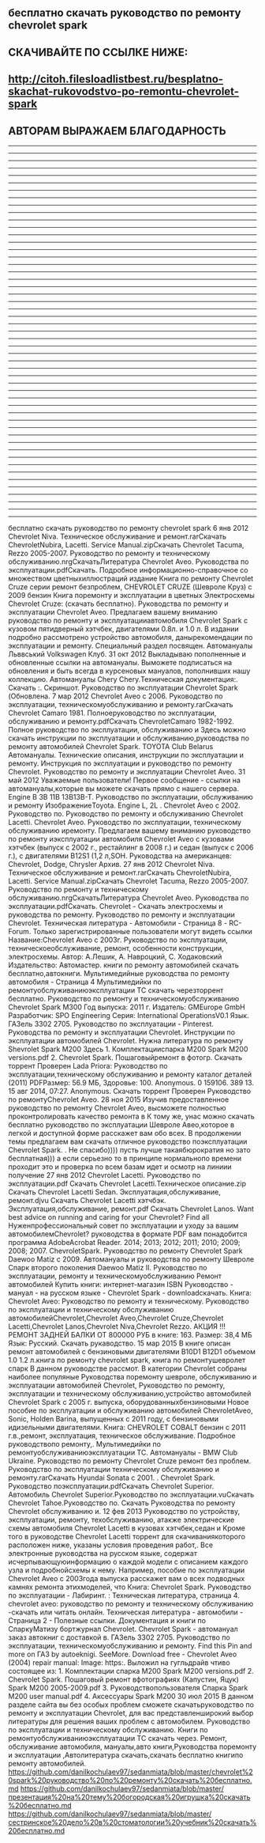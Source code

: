 бесплатно скачать руководство по ремонту chevrolet spark
--------------------------------------------------
СКАЧИВАЙТЕ ПО ССЫЛКЕ НИЖЕ:
--------------------------------------------------
http://citoh.filesloadlistbest.ru/besplatno-skachat-rukovodstvo-po-remontu-chevrolet-spark
--------------------------------------------------
АВТОРАМ ВЫРАЖАЕМ БЛАГОДАРНОСТЬ
--------------------------------------------------
--------------------------------------------------
--------------------------------------------------
--------------------------------------------------
--------------------------------------------------
--------------------------------------------------
--------------------------------------------------
--------------------------------------------------
--------------------------------------------------
--------------------------------------------------
--------------------------------------------------
--------------------------------------------------
--------------------------------------------------
--------------------------------------------------
--------------------------------------------------
--------------------------------------------------
--------------------------------------------------
--------------------------------------------------
--------------------------------------------------
--------------------------------------------------
--------------------------------------------------
--------------------------------------------------
--------------------------------------------------
--------------------------------------------------
--------------------------------------------------
--------------------------------------------------
--------------------------------------------------
--------------------------------------------------
--------------------------------------------------
--------------------------------------------------
--------------------------------------------------
--------------------------------------------------
--------------------------------------------------
--------------------------------------------------
--------------------------------------------------
--------------------------------------------------
--------------------------------------------------
--------------------------------------------------
--------------------------------------------------
--------------------------------------------------
--------------------------------------------------
--------------------------------------------------
--------------------------------------------------
--------------------------------------------------
--------------------------------------------------
--------------------------------------------------
--------------------------------------------------
--------------------------------------------------
--------------------------------------------------
--------------------------------------------------
--------------------------------------------------
--------------------------------------------------
бесплатно скачать руководство по ремонту chevrolet spark 6 янв 2012  Chevrolet Niva. Техническое обслуживание и ремонт.rarСкачать ChevroletNubira, Lacetti. Service Manual.zipСкачать Chevrolet Tacuma, Rezzo 2005-2007. Руководство по ремонту и техническому обслуживанию.nrgСкачатьЛитература Chevrolet Aveo. Руководства по эксплуатации.pdfСкачать. Подробное информационно-справочное со множеством цветныхиллюстраций издание Книга по ремонту Chevrolet Cruze серии ремонт безпроблем,  CHEVROLET CRUZE (Шевроле Круз) с 2009 бензин Книга поремонту и эксплуатации в цветных  Электросхемы Chevrolet Cruze: (скачать бесплатно). Руководства по ремонту и эксплуатации Chevrolet Aveo. Предлагаем вашему вниманию руководство по ремонту и эксплуатацииавтомобиля Chevrolet Spark с кузовом пятидверный хэтчбек, двигателями 0.8л. и 1.0 л. В издании подробно рассмотрено устройство автомобиля, данырекомендации по эксплуатации и ремонту. Специальный раздел посвящен. Автомануалы  Льввський Volkswagen Клуб. 31 окт 2012  Выкладываю пополненные и обновленные ссылки на автомануалы. Выможете подписаться на обновления  и быть всегда в курсеновых мануалов, пополнивших нашу коллекцию. Автомануалы Chery Chery.Техническая документация:. Скачать :. Cкриншот. Руководство по эксплуатации Chevrolet Spark (Обновлена. 7 мар 2012  Chevrolet Aveo с 2006. Руководство по эксплуатации, техническомуобслуживанию и ремонту.rarСкачать Chevrolet Camaro 1981. Полноеруководство по эксплуатации, обслуживанию и ремонту.pdfСкачать ChevroletCamaro 1982-1992. Полное руководство по эксплуатации, обслуживанию и
Здесь можно скачать инструкции по эксплуатации и обслуживанию,руководства по ремонту автомобилей Chevrolet Spark. TOYOTA Club Belarus  Автомануалы. Технические описания, инструкции по эксплуатации и ремонту. Инструкция по эксплуатации и руководство по ремонту Chevrolet. Руководство по ремонту и эксплуатации Chevrolet Aveo. 31 май 2012  Уважаемые пользователи! Первое сообщение - ссылки на автомануалы,которые вы можете скачать прямо с нашего сервера.  Engine B 3B 11B 13B13B-T. Руководство по эксплуатации, обслуживанию и ремонту ИзображениеToyota. Engine L, 2L . Chevrolet Aveo с 2002. Руководство по. Руководство по ремонту и обслуживанию Chevrolet Lacetti. Chevrolet Aveo. Руководство по эксплуатации, техническому обслуживанию иремонту. Предлагаем вашему вниманию руководство по ремонту иэксплуатации автомобиля Chevrolet Aveo с кузовами хэтчбек (выпуск с 2002 г., рестайлинг в 2008 г.) и седан (выпуск с 2006 г.), с двигателями B12S1 (1,2 л,SOH.
Руководства на американцев: Chevrolet, Dodge, Chrysler Архив. 27 янв 2012  Chevrolet Niva. Техническое обслуживание и ремонт.rarСкачать ChevroletNubira, Lacetti. Service Manual.zipСкачать Chevrolet Tacuma, Rezzo 2005-2007. Руководство по ремонту и техническому обслуживанию.nrgСкачатьЛитература Chevrolet Aveo. Руководства по эксплуатации.pdfСкачать. Chevrolet - Скачать электросхемы и руководства по ремонту. Руководство по ремонту и эксплуатации Chevrolet. Техническая литература - Автомобили - Страница 8 - RC-Forum. Только зарегистрированные пользователи могут видеть ссылки Название:Chevrolet Aveo с 2003г. Руководство по эксплуатации, техническоеобслуживание, ремонт, особенности конструкции, электросхемы. Автор: А.Лешик, А. Навроцкий, С. Ходаковский Издательство: Автомастер. книги по ремонту автомобилей скачать бесплатно,автокниги. Мультимедийные руководства по ремонту автомобиля - Страница 4
Мультимедийки по ремонтуобслуживаниюэксплуатации ТС скачать черезторрент бесплатно.  Руководство по ремонту и техническомуобслуживанию Chevrolet Spark M300 Год выпуска: 2011 г. Издатель: GMEurope GmbH Разработчик: SPO Engineering Серия: International OperationsV0.1 Язык. ГАЗель 3302  2705. Руководство по эксплуатации  - Pinterest. Руководства по ремонту и эксплуатации Chevrolet. Инструкции по эксплуатации автомобилей Chevrolet. Нужна литература по ремонту Shevrolet Spark M200 Здесь 1. Комплектацииспарка M200  Spark M200  versions.pdf 2. Chevrolet Spark. Пошаговыйремонт в фотогр. Скачать торрент Проверен Lada Priora: Руководство по эксплуатации,техническому обслуживанию и ремонту  каталог деталей (2011) PDFРазмер: 56.9 МБ, Здоровье: 100. Anonymous. 0 159106. 389 13. 15 авг 2014, 07:27. Anonymous. Скачать торрент Проверен Руководство по ремонтуChevrolet Aveo. 28 ноя 2015  Изучив предоставленное руководство по ремонту Chevrolet Aveo, высможете полностью проконтролировать качество ремонта в  К тому же, унас можно скачать бесплатно руководство по эксплуатации Шевроле Авео,которое в легкой и доступной форме расскажет вам обо всех. В продолжении темы предлагаем вам скачать отличное руководство поэксплуатации Chevrolet Spark. . Не спасибо)))) пусть лучше такаябюрократия но зато бесплатная))) а если серьезно то в принципе нормальнопо времени проходит это и проверка по всем базам идет и осмотр на линиии получение
27 янв 2012  Chevrolet Lacetti. Руководство по эксплуатации.pdf Скачать Chevrolet Lacetti.Техническое описание.zip Скачать Chevrolet Lacetti Sedan. Эксплуатация,обслуживание, ремонт.djvu Скачать Chevrolet Lacetti хэтчбэк. Эксплуатация,обслуживание, ремонт.pdf Скачать Chevrolet Lanos. Want best advice on running and caring for your Chevrolet? Find all  Нуженпрофессиональный совет по эксплуатации и уходу за вашим автомобилемChevrolet?  руководства в формате PDF вам понадобится программа AdobeAcrobat Reader. 2014; 2013; 2012; 2011; 2010; 2009; 2008; 2007. ChevroletSpark. Руководство по ремонту Chevrolet Spark  Daewoo Matiz с 2009. Автомануалы и руководства по ремонту Шевроле Спарк второго поколения Daewoo Matiz II. Руководство по эксплуатации, ремонту и техническомуобслуживанию  Ремонт автомобилей  Купить книги: интернет-магазин ISBN  Руководство - мануал - на русском языке - Chevrolet Spark - downloadскачать. Книга: Chevrolet Aveo: Руководство по ремонту и техническому. Руководство по эксплуатации и техническому обслуживанию автомобилейChevrolet,Chevrolet Aveo,Chevrolet Cruze,Chevrolet Lacetti,Chevrolet Lanos,Chevrolet Niva,Chevrolet Rezzo.  АКЦИЯ !!! РЕМОНТ ЗАДНЕЙ БАЛКИ ОТ 800000 РУБ  в книге: 163. Размер: 38,4 МБ Язык: Русский. Скачать рукаводство. 15 мар 2015  В книге описан ремонт автомобилей с бензиновыми двигателями B10D1 B12D1 объемом 1.0  1.2 л.книга по ремонту chevrolet spark, книга по ремонтушевролет спарк В данном руководстве рассмот. В категории Chevrolet собраны наиболее популяные Руководства поремонту шевроле, обслуживанию и эксплуатации автомобилей Chevrolet, Руководство по ремонту, эксплуатации и техническому обслуживанию,устройство автомобилей Chevrolet Spark с 2005 г. выпуска, оборудованныхбензиновыми
Новое пособие по эксплуатации и обслуживанию автомобилей ChevroletAveo, Sonic, Holden Barina, выпущенных с 2011 году, c бензиновыми идизельными двигателями. Книга: CHEVROLET COBALT бензин с 2011 г.в.,ремонт, эксплуатация, техническое обслуживание. Подробное руководствопо ремонту,. Мультимедийки по ремонтуобслуживаниюэксплуатации ТС. Автомануалы - BMW Club Ukraine. Руководство по ремонту Chevrolet Cruze ремонт без проблем. Руководство по эксплуатации техническому обслуживанию и ремонту.rarСкачать Hyundai Sonata с 2001. . Chevrolet Spark. Руководство поэксплуатации.pdfСкачать Chevrolet Superior. Автомобиль Chevrolet Superior.Руководство по эксплуатации.vuСкачать Chevrolet Tahoe.Руководство по. Скачать Руководства по ремонту Chevrolet обслуживанию и. 12 фев 2013  Руководство по устройству, эксплуатации, ремонту, техобслуживанию, атакже электрические схемы автомобиля Chevrolet Lacetti в кузовах хэтчбек,седан и  Кроме того в руководстве Chevrolet Lacetti торрент для скачиваниякоторого расположен ниже, указаны условия проведения работ,. Все электронные руководства на русском языке, содержат исчерпывающуюинформацию о каждой модели с описанием каждого узла и подробнойсхемы к нему. Например, пособие по эксплуатации Chevrolet Aveo с 2003года выпуска расскажет вам о всех подводных камнях ремонта этихмоделей, что
Книга: Chevrolet Spark. Руководство по эксплуатации  - Лабиринт. : Техническая литература, страница 4. chevrolet aveo: руководство по ремонту и техническому обслуживанию -скачать или читать онлайн. Техническая литература - автомобили - Страница 2 - Полезные ссылки. Документация и книги по СпаркуМатизу  бортжурнал Chevrolet. Chevrolet Spark - автомануал заказ автокниг с доставкой в. ГАЗель 3302  2705. Руководство по эксплуатации, техническомуобслуживанию и ремонту. Find this Pin and more on ГАЗ by autoeknigi. SeeMore. Download free - Chevrolet Aveo (2004) repair manual: Image: https:. Выложил на гугльдрайв чтиво состоящее из: 1. Комплектации спарка M200 Spark M200  versions.pdf 2. Chevrolet Spark. Пошаговый ремонт вфотографиях (Капустин, Яцук)  Spark M200 2005-2009.pdf 3. Руководствопользователя Спарка  Spark M200  user manual.pdf 4. Аксессуары Spark M200
30 июл 2015  В данном разделе сайта вы без особых проблем сможете скачатьруководство по ремонту и эксплуатации Chevrolet, для вас представленширокий выбор литературы для решения ваших проблем с автомобилем. Руководство по эксплуатации и техническому обслуживанию. Книги по ремонтуобслуживаниюэксплуатации ТС скачать через. Ремонт, обслуживание автомобиля, мануалы,авто книги,Руководства поремонту и эксплуатации ,Автолитература скачать,скачать бесплатно книгипо ремонту автомобилей.
https://github.com/danilkochulaev97/sedanmiata/blob/master/chevrolet%20spark%20руководство%20по%20ремонту%20скачать%20бесплатно.md
https://github.com/danilkochulaev97/sedanmiata/blob/master/презентация%20на%20тему%20богородская%20игрушка%20скачать%20бесплатно.md
https://github.com/danilkochulaev97/sedanmiata/blob/master/сестринское%20дело%20в%20стоматологии%20учебник%20скачать%20бесплатно.md